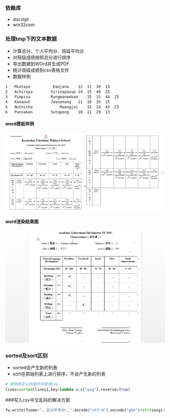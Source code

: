 
### 依赖库

- docxtpl
- win32com

### 处理tmp下的文本数据

- 计算总分、个人平均分、班级平均分
- 对班级成绩按照总分进行排序
- 导出数据到WOrd并生成PDF
- 统计班级成绩到csv表格文件
- 数据样例
```shell
1	Mintaya     	 Kanjana	12	11	39	15
2	Achiraya       	Sirinapasup	14	15	40	25
3	Pimpisa       	Rungmaneekan	15	15	44	25
4	Kananut       	Jeenanong	11	10	35	15
5	Nutnicha        	Muangjai	15	14	43	23
6	Pannakon       	Sutapong	10	11	29	13

```

#### word模板样例

![word模板](./img/wordtpldemo.png)

#### word渲染结果图

![word渲染结果图](./img/wordresult.png)
### sorted及sort区别

- sorted会产生新的列表
- sort在原始列表上进行排序，不会产生新的列表

```python
# 使用自定义的值作为排序key
lines=sorted(lines1,key=lambda s:s["avg"],reverse=True)
```

###写入csv中文乱码的解决方案

```python
fw.write(fname+",,总分平均分:,".decode("utf-8").encode("gbk")+str(savg)+",,平均分:,".decode("utf-8").encode("gbk")+str(int(savg/4.0))+",\n\n")
```



